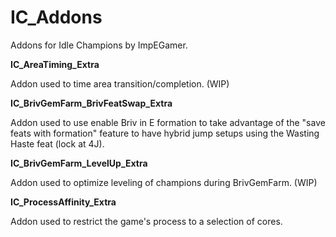 # IC_Addons
Addons for Idle Champions by ImpEGamer.

**IC_AreaTiming_Extra**

Addon used to time area transition/completion. (WIP)

**IC_BrivGemFarm_BrivFeatSwap_Extra**

Addon used to use enable Briv in E formation to take advantage of the "save feats with formation" feature to have hybrid jump setups using the Wasting Haste feat (lock at 4J).

**IC_BrivGemFarm_LevelUp_Extra**

Addon used to optimize leveling of champions during BrivGemFarm. (WIP)

**IC_ProcessAffinity_Extra**

Addon used to restrict the game's process to a selection of cores.